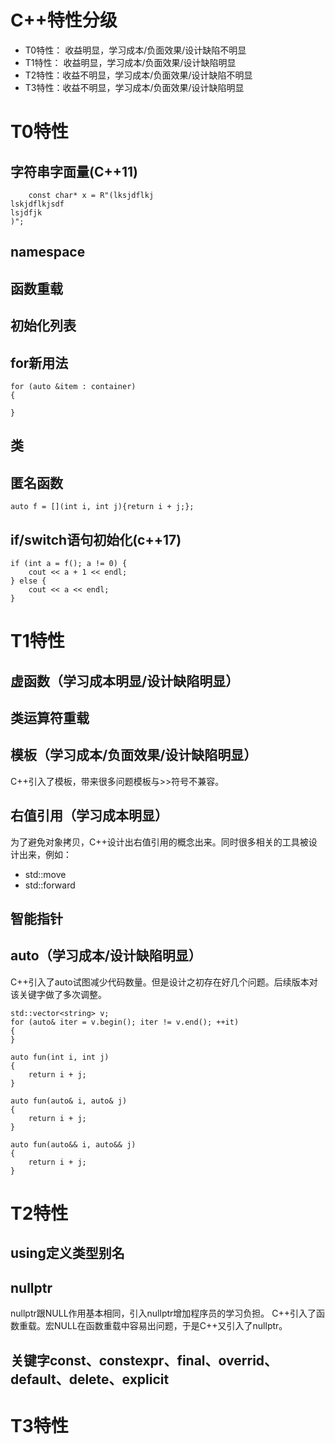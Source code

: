 # C++特性分级
- T0特性：  收益明显，学习成本/负面效果/设计缺陷不明显
- T1特性：  收益明显，学习成本/负面效果/设计缺陷明显
- T2特性：收益不明显，学习成本/负面效果/设计缺陷不明显
- T3特性：收益不明显，学习成本/负面效果/设计缺陷明显

# T0特性

## 字符串字面量(C++11)
```
    const char* x = R"(lksjdflkj
lskjdflkjsdf
lsjdfjk
)";
```
## namespace
## 函数重载
## 初始化列表
## for新用法
```
for (auto &item : container)
{
	
}

```
## 类
## 匿名函数
```
auto f = [](int i, int j){return i + j;};
```
## if/switch语句初始化(c++17)
```
if (int a = f(); a != 0) {
	cout << a + 1 << endl;
} else {
	cout << a << endl;
}
```

# T1特性

## 虚函数（学习成本明显/设计缺陷明显）
## 类运算符重载
## 模板（学习成本/负面效果/设计缺陷明显）
C++引入了模板，带来很多问题模板与>>符号不兼容。

## 右值引用（学习成本明显）
为了避免对象拷贝，C++设计出右值引用的概念出来。同时很多相关的工具被设计出来，例如：
- std::move
- std::forward

## 智能指针
## auto（学习成本/设计缺陷明显）
C++引入了auto试图减少代码数量。但是设计之初存在好几个问题。后续版本对该关键字做了多次调整。

``` C++11
std::vector<string> v;
for (auto& iter = v.begin(); iter != v.end(); ++it)
{
}
```

``` C++14
auto fun(int i, int j) 
{
    return i + j;
}
```

``` C++20
auto fun(auto& i, auto& j) 
{
    return i + j;
}

auto fun(auto&& i, auto&& j) 
{
    return i + j;
}
```

# T2特性
## using定义类型别名
## nullptr
nullptr跟NULL作用基本相同，引入nullptr增加程序员的学习负担。
C++引入了函数重载。宏NULL在函数重载中容易出问题，于是C++又引入了nullptr。
## 关键字const、constexpr、final、overrid、default、delete、explicit

# T3特性

